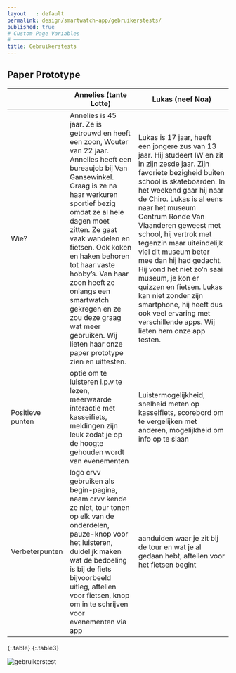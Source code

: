 ```yaml
---
layout   : default
permalink: design/smartwatch-app/gebruikerstests/
published: true
# Custom Page Variables
# ─────────────────────
title: Gebruikerstests
---
```


Paper Prototype
---------------

|        | Annelies (tante Lotte)          | Lukas (neef Noa)  |
|-------------|-------------|-------------|
| Wie?      | Annelies is 45 jaar. Ze is getrouwd en heeft een zoon, Wouter van 22 jaar. Annelies heeft een bureaujob bij Van Gansewinkel. Graag is ze na haar werkuren sportief bezig omdat ze al hele dagen moet zitten. Ze gaat vaak wandelen en fietsen. Ook koken en haken behoren tot haar vaste hobby’s. Van haar zoon heeft ze onlangs een smartwatch gekregen en ze zou deze graag wat meer gebruiken. Wij lieten haar onze paper prototype zien en uittesten. | Lukas is 17 jaar, heeft een jongere zus van 13 jaar. Hij studeert IW en zit in zijn zesde jaar. Zijn favoriete bezigheid buiten school is skateboarden. In het weekend gaar hij naar de Chiro. Lukas is al eens naar het museum Centrum Ronde Van Vlaanderen geweest met school, hij vertrok met tegenzin maar uiteindelijk viel dit museum beter mee dan hij had gedacht. Hij vond het niet zo’n saai museum, je kon er quizzen en fietsen. Lukas kan niet zonder zijn smartphone, hij heeft dus ook veel ervaring met verschillende apps. Wij lieten hem onze app testen.|
| Positieve punten     | optie om te luisteren i.p.v te lezen, meerwaarde interactie met kasseifiets, meldingen zijn leuk zodat je op de hoogte gehouden wordt van evenementen     |   Luistermogelijkheid, snelheid meten op kasseifiets, scorebord om te vergelijken met anderen, mogelijkheid om info op te slaan  |
| Verbeterpunten | logo crvv gebruiken als begin-pagina, naam crvv kende ze niet, tour tonen op elk van de onderdelen, pauze-knop voor het luisteren, duidelijk maken wat de bedoeling is bij de fiets bijvoorbeeld uitleg, aftellen voor fietsen, knop om in te schrijven voor evenementen via app      |    aanduiden waar je zit bij de tour en wat je al gedaan hebt, aftellen voor het fietsen begint |
{:.table}
{:.table3}

<img class="max-width" src="{{ 'assets/img/gebruikerstest_watch.jpg' | relative_url }}" alt="gebruikerstest"/>